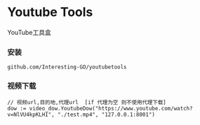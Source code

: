 Youtube Tools
===
YouTube工具盒

### 安装
``` 
github.com/Interesting-GO/youtubetools
```


### 视频下载
``` 
// 视频url,目的地,代理url  [if 代理为空 则不使用代理下载]
dow := video_dow.YoutubeDow("https://www.youtube.com/watch?v=NlVU4kpKLHI", "./test.mp4", "127.0.0.1:8001")
```